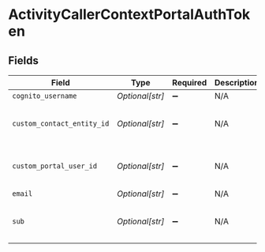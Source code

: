 # ActivityCallerContextPortalAuthToken


## Fields

| Field                                | Type                                 | Required                             | Description                          | Example                              |
| ------------------------------------ | ------------------------------------ | ------------------------------------ | ------------------------------------ | ------------------------------------ |
| `cognito_username`                   | *Optional[str]*                      | :heavy_minus_sign:                   | N/A                                  | john@doe.com                         |
| `custom_contact_entity_id`           | *Optional[str]*                      | :heavy_minus_sign:                   | N/A                                  | 7579d22f-9400-41d1-b460-04730239ee91 |
| `custom_portal_user_id`              | *Optional[str]*                      | :heavy_minus_sign:                   | N/A                                  | 06c78f9d-af75-4483-893d-a3fad524400f |
| `email`                              | *Optional[str]*                      | :heavy_minus_sign:                   | N/A                                  | john@doe.com                         |
| `sub`                                | *Optional[str]*                      | :heavy_minus_sign:                   | N/A                                  | 8cc73157-3dc4-47f3-b163-d3a5039bba72 |